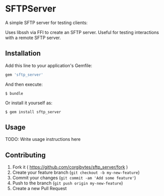 # SFTPServer

A simple SFTP server for testing clients:

Uses libssh via FFI to create an SFTP server. Useful for testing interactions with a remote SFTP server.

## Installation

Add this line to your application's Gemfile:

```ruby
gem 'sftp_server'
```

And then execute:

    $ bundle

Or install it yourself as:

    $ gem install sftp_server

## Usage

TODO: Write usage instructions here

## Contributing

1. Fork it ( https://github.com/corgibytes/sftp_server/fork )
2. Create your feature branch (`git checkout -b my-new-feature`)
3. Commit your changes (`git commit -am 'Add some feature'`)
4. Push to the branch (`git push origin my-new-feature`)
5. Create a new Pull Request
